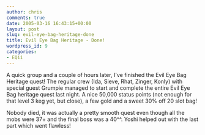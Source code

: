 ```yaml
---
author: chris
comments: true
date: 2005-03-16 16:43:15+00:00
layout: post
slug: evil-eye-bag-heritage-done
title: Evil Eye Bag Heritage - Done!
wordpress_id: 9
categories:
- EQii
---
```


A quick group and a couple of hours later, I've finished the Evil Eye Bag Heritage quest! The regular crew (Ida, Sieve, Rhat, Zinger, Konly) with special guest Grumpie managed to start and complete the entire Evil Eye Bag heritage quest last night. A nice 50,000 status points (not enough for that level 3 keg yet, but close), a few gold and a sweet 30% off 20 slot bag!

Nobody died, it was actually a pretty smooth quest even though all the mobs were 37+ and the final boss was a 40^^. Yoshi helped out with the last part which went flawless!
